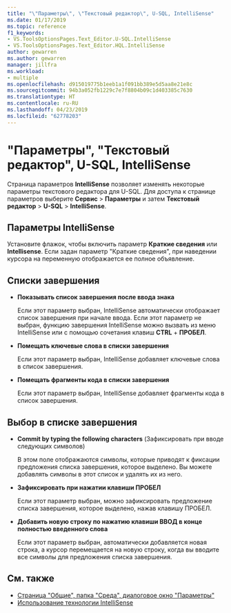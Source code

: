 ```yaml
---
title: "\"Параметры\", \"Текстовый редактор\", U-SQL, IntelliSense"
ms.date: 01/17/2019
ms.topic: reference
f1_keywords:
- VS.ToolsOptionsPages.Text_Editor.U-SQL.IntelliSense
- VS.ToolsOptionsPages.Text_Editor.HQL.IntelliSense
author: gewarren
ms.author: gewarren
manager: jillfra
ms.workload:
- multiple
ms.openlocfilehash: d915019775b1eeb1a1f091bb389e5d5aa8e21e8c
ms.sourcegitcommit: 94b3a052fb1229c7e7f8804b09c1d403385c7630
ms.translationtype: HT
ms.contentlocale: ru-RU
ms.lasthandoff: 04/23/2019
ms.locfileid: "62778203"
---
```

# <a name="options-text-editor-u-sql-intellisense"></a>"Параметры", "Текстовый редактор", U-SQL, IntelliSense

Страница параметров **IntelliSense** позволяет изменять некоторые параметры текстового редактора для U-SQL. Для доступа к странице параметров выберите **Сервис** > **Параметры** и затем **Текстовый редактор** > **U-SQL** > **IntelliSense**.

## <a name="intellisense-settings"></a>Параметры IntelliSense

Установите флажок, чтобы включить параметр **Краткие сведения** или **Intellisense**. Если задан параметр "Краткие сведения", при наведении курсора на переменную отображается ее полное объявление.

## <a name="completion-lists"></a>Списки завершения

- **Показывать список завершения после ввода знака**

   Если этот параметр выбран, IntelliSense автоматически отображает список завершения при начале ввода. Если этот параметр не выбран, функцию завершения IntelliSense можно вызвать из меню IntelliSense или с помощью сочетания клавиш **CTRL** + **ПРОБЕЛ**.

- **Помещать ключевые слова в списки завершения**

   Если этот параметр выбран, IntelliSense добавляет ключевые слова в список завершения.

- **Помещать фрагменты кода в списки завершения**

   Если этот параметр выбран, IntelliSense добавляет фрагменты кода в список завершения.

## <a name="selection-in-completion-list"></a>Выбор в списке завершения

- **Commit by typing the following characters** (Зафиксировать при вводе следующих символов)

   В этом поле отображаются символы, которые приводят к фиксации предложения списка завершения, которое выделено. Вы можете добавлять символы в этот список и удалять их из него.

- **Зафиксировать при нажатии клавиши ПРОБЕЛ**

   Если этот параметр выбран, можно зафиксировать предложение списка завершения, которое выделено, нажав клавишу ПРОБЕЛ.

- **Добавить новую строку по нажатию клавиши ВВОД в конце полностью введенного слова**

   Если этот параметр выбран, автоматически добавляется новая строка, а курсор перемещается на новую строку, когда вы вводите все символы для предложения списка завершения.

## <a name="see-also"></a>См. также

- [Страница "Общие", папка "Среда", диалоговое окно "Параметры"](../../ide/reference/general-environment-options-dialog-box.md)
- [Использование технологии IntelliSense](../../ide/using-intellisense.md)